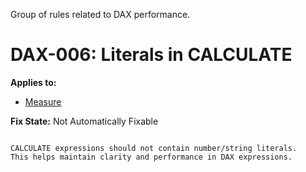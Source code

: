 Group of rules related to DAX performance.



# DAX-006: Literals in CALCULATE

**Applies to:**

- [Measure](/SSAS/entities/measure)

**Fix State:** Not Automatically Fixable

```

CALCULATE expressions should not contain number/string literals.
This helps maintain clarity and performance in DAX expressions.

```
